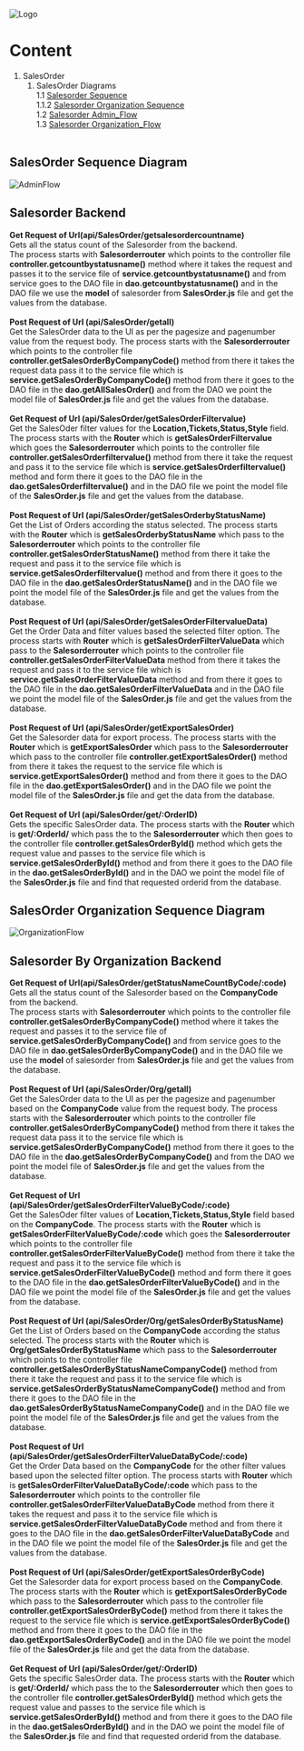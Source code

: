 ![Logo](https://github.com/GeppettoSoftware/StahlsTest/blob/master/docs/favicon.ico?raw=true"Logo")
# Content 
1. SalesOrder<br/>
    1. SalesOrder Diagrams<br/>
    1.1 [Salesorder Sequence](#salesorder-sequence-diagram)<br/>
    1.1.2 [Salesorder Organization Sequence](#salesorder-organization-sequence-diagram)<br/>
  1.2 [Salesorder Admin_Flow](#salesorder-backend)<br/>
  1.3 [Salesorder Organization_Flow](#salesorder-by-organization-backend)
   <br/>
## SalesOrder Sequence Diagram
![AdminFlow](https://github.com/GeppettoSoftware/StahlsTest/blob/master/docs/salesOrderSequenceDiagram(ADMIN).jpg?raw=true"AdminFlow")
<br/>

## Salesorder Backend 

 **Get Request of Url(api/SalesOrder/getsalesordercountname)** <br/>
 Gets all the status count of the Salesorder from the backend.<br/>The process starts with **Salesorderrouter** which points to the controller file **controller.getcountbystatusname()** method where it takes the request and passes it to the service file of **service.getcountbystatusname()** and from service goes to the DAO file in **dao.getcountbystatusname()** and in the DAO file we use the **model** of salesorder from **SalesOrder.js** file and get the values from the database.
  <br/>
  <br/>
  **Post Request of Url (api/SalesOrder/getall)** <br/>
    Get the SalesOrder data to the UI as per the pagesize and pagenumber value from the request body. The process starts with the **Salesorderrouter** which points to the controller file **controller.getSalesOrderByCompanyCode()** method from there it takes the request data pass it to the service file which is **service.getSalesOrderByCompanyCode()** method from there it goes to the DAO file in the **dao.getAllSalesOrder()** and from the DAO we point the model file of **SalesOrder.js** file and get the values from the database.
   <br/>
    <br/>
  **Get Request of Url (api/SalesOrder/getSalesOrderFiltervalue)** <br/>
    Get the SalesOder filter values for the **Location,Tickets,Status,Style** field. The process starts with the **Router** which is **getSalesOrderFiltervalue**  which goes the **Salesorderrouter** which points to the controller file **controller.getSalesOrderfiltervalue()** method from there it take the request and pass it to the service file which is **service.getSalesOrderfiltervalue()** method and form there it goes to the DAO file in the **dao.getSalesOrderfiltervalue()** and in the DAO file we point the model file of the **SalesOrder.js** file and get the values from the database.
    <br/>
    <br/>
  **Post Request of Url (api/SalesOrder/getSalesOrderbyStatusName)**<br/>
    Get the List of Orders according the status selected. The process starts with the **Router** which is **getSalesOrderbyStatusName** which pass to the **Salesorderrouter** which points to the controller file **controller.getSalesOrderStatusName()** method from there it take the request and pass it to the service file which is **service.getSalesOrderfiltervalue()** method and from there it goes to the DAO file in the **dao.getSalesOrderStatusName()** and in the DAO file we point the model file of the **SalesOrder.js** file and get the values from the database.
    <br/>
    <br/>
   **Post Request of Url (api/SalesOrder/getSalesOrderFiltervalueData)**<br/>
        Get the Order Data and filter values based the selected filter option. The process starts with **Router** which is **getSalesOrderFilterValueData** which pass to the **Salesorderrouter** which points to the controller file **controller.getSalesOrderFilterValueData** method from there it takes the request and pass it to the service file which is **service.getSalesOrderFilterValueData** method and from there it goes to the DAO file in the **dao.getSalesOrderFilterValueData** and in the DAO file we point the model file of the **SalesOrder.js** file and get the values from the database. 
    <br/>
    <br/>
**Post Request of Url (api/SalesOrder/getExportSalesOrder)**<br/>
  Get the Salesorder data for export process. The process starts with the **Router** which is **getExportSalesOrder** which pass to the **Salesorderrouter** which pass to the controller file **controller.getExportSalesOrder()** method from there it takes the request to the service file which is **service.getExportSalesOrder()** method and from there it goes to the DAO file in the **dao.getExportSalesOrder()** and in the DAO file we point the model file of the **SalesOrder.js** file and get the data from the database.
  <br/>
  <br/>
**Get Request of Url (api/SalesOrder/get/:OrderID)**<br/>
  Gets the specific SalesOrder data. The process starts with the **Router** which is **get/:OrderId/** which pass the to the **Salesorderrouter** which then goes to the controller file **controller.getSalesOrderById()** method which gets the request value and passes to the service file which is **service.getSalesOrderById()** method and from there it goes to the DAO file in the **dao.getSalesOrderById()** and in the DAO we point the model file of the **SalesOrder.js** file and find that requested orderid from the database.



## SalesOrder Organization Sequence Diagram
![OrganizationFlow](https://github.com/GeppettoSoftware/StahlsTest/blob/master/docs/salesOrderSequenceDiagram(ORGANIZATION).jpg?raw=true"OrganizationFlow")

## Salesorder By Organization Backend

**Get Request of Url(api/SalesOrder/getStatusNameCountByCode/:code)** <br/>
 Gets all the status count of the Salesorder based on the **CompanyCode** from the backend.<br/>The process starts with **Salesorderrouter** which points to the controller file **controller.getSalesOrderByCompanyCode()** method where it takes the request and passes it to the service file of **service.getSalesOrderByCompanyCode()** and from service goes to the DAO file in **dao.getSalesOrderByCompanyCode()** and in the DAO file we use the **model** of salesorder from **SalesOrder.js** file and get the values from the database.
  <br/>
  <br/>
  **Post Request of Url (api/SalesOrder/Org/getall)** <br/>
    Get the SalesOrder data to the UI as per the pagesize and pagenumber based on the **CompanyCode** value from the request body. The process starts with the **Salesorderrouter** which points to the controller file **controller.getSalesOrderByCompanyCode()** method from there it takes the request data pass it to the service file which is **service.getSalesOrderByCompanyCode()** method from there it goes to the DAO file in the **dao.getSalesOrderByCompanyCode()** and from the DAO we point the model file of **SalesOrder.js** file and get the values from the database.
   <br/>
   <br/>
  **Get Request of Url (api/SalesOrder/getSalesOrderFilterValueByCode/:code)** <br/>
    Get the SalesOder filter values of **Location,Tickets,Status,Style** field based on the **CompanyCode**. The process starts with the **Router** which is **getSalesOrderFilterValueByCode/:code**  which goes the **Salesorderrouter** which points to the controller file **controller.getSalesOrderFilterValueByCode()** method from there it take the request and pass it to the service file which is **service.getSalesOrderFilterValueByCode()** method and form there it goes to the DAO file in the **dao.getSalesOrderFilterValueByCode()** and in the DAO file we point the model file of the **SalesOrder.js** file and get the values from the database.
    <br/>
    <br/>
  **Post Request of Url (api/SalesOrder/Org/getSalesOrderByStatusName)**<br/>
    Get the List of Orders based on the **CompanyCode** according the status selected. The process starts with the **Router** which is **Org/getSalesOrderByStatusName** which pass to the **Salesorderrouter** which points to the controller file **controller.getSalesOrderByStatusNameCompanyCode()** method from there it take the request and pass it to the service file which is **service.getSalesOrderByStatusNameCompanyCode()** method and from there it goes to the DAO file in the **dao.getSalesOrderByStatusNameCompanyCode()** and in the DAO file we point the model file of the **SalesOrder.js** file and get the values from the database.
    <br/>
    <br/>
   **Post Request of Url (api/SalesOrder/getSalesOrderFilterValueDataByCode/:code)**<br/>
        Get the Order Data based on the **CompanyCode** for the other filter values based upon the selected filter option. The process starts with **Router** which is **getSalesOrderFilterValueDataByCode/:code** which pass to the **Salesorderrouter** which points to the controller file **controller.getSalesOrderFilterValueDataByCode** method from there it takes the request and pass it to the service file which is **service.getSalesOrderFilterValueDataByCode** method and from there it goes to the DAO file in the **dao.getSalesOrderFilterValueDataByCode** and in the DAO file we point the model file of the **SalesOrder.js** file and get the values from the database. 
    <br/>
    <br/>
**Post Request of Url (api/SalesOrder/getExportSalesOrderByCode)**<br/>
  Get the Salesorder data for export process based on the **CompanyCode**. The process starts with the **Router** which is **getExportSalesOrderByCode** which pass to the **Salesorderrouter** which pass to the controller file **controller.getExportSalesOrderByCode()** method from there it takes the request to the service file which is **service.getExportSalesOrderByCode()** method and from there it goes to the DAO file in the **dao.getExportSalesOrderByCode()** and in the DAO file we point the model file of the **SalesOrder.js** file and get the data from the database.
  <br/>
  <br/>
**Get Request of Url (api/SalesOrder/get/:OrderID)**<br/>
  Gets the specific SalesOrder data. The process starts with the **Router** which is **get/:OrderId/** which pass the to the **Salesorderrouter** which then goes to the controller file **controller.getSalesOrderById()** method which gets the request value and passes to the service file which is **service.getSalesOrderById()** method and from there it goes to the DAO file in the **dao.getSalesOrderById()** and in the DAO we point the model file of the **SalesOrder.js** file and find that requested orderid from the database.
